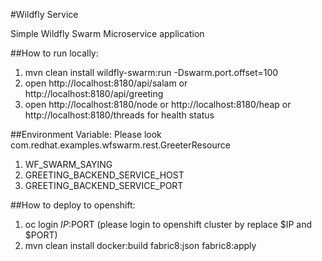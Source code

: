 #Wildfly Service

Simple Wildfly Swarm Microservice application

##How to run locally:
1. mvn clean install wildfly-swarm:run -Dswarm.port.offset=100
2. open http://localhost:8180/api/salam or http://localhost:8180/api/greeting
3. open http://localhost:8180/node or http://localhost:8180/heap or http://localhost:8180/threads for health status

##Environment Variable:
Please look com.redhat.examples.wfswarm.rest.GreeterResource

1. WF_SWARM_SAYING 
2. GREETING_BACKEND_SERVICE_HOST
3. GREETING_BACKEND_SERVICE_PORT


##How to deploy to openshift:
1. oc login $IP:$PORT (please login to openshift cluster by replace $IP and $PORT)
2. mvn clean install docker:build fabric8:json fabric8:apply